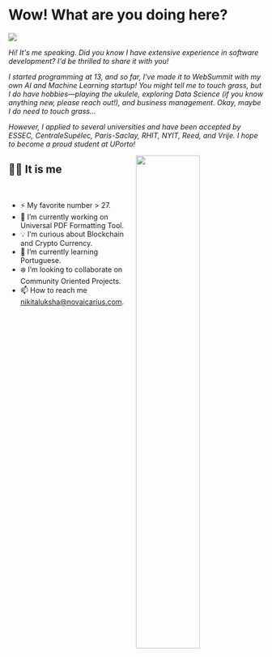# Wow! What are you doing here?

<img src="https://readme-typing-svg.herokuapp.com?font=Architects+Daughter&color=8D0000&size=25&center=false&lines=Ola!+its+WerterKrot;Main+Developer+at+novAIcarius...;Data+Science+Enthusiast...;Entrepreneur...;Just+Courius+Dude..."/>
 
<p><i>Hi! It's me speaking. Did you know I have extensive experience in software development? I'd be thrilled to share it with you!  

I started programming at 13, and so far, I've made it to WebSummit with my own AI and Machine Learning startup! You might tell me to touch grass, but I do have hobbies—playing the ukulele, exploring Data Science (if you know anything new, please reach out!), and business management. Okay, maybe I *do* need to touch grass...  

However, I applied to several universities and have been accepted by ESSEC, CentraleSupélec, Paris-Saclay, RHIT, NYIT, Reed, and Vrije. I hope to become a proud student at UPorto!  
</i></p>

<img src="https://media2.giphy.com/media/v1.Y2lkPTc5MGI3NjExeTU3Y2lza2E2cXYydzh6OTdibTE1cW4wemNiaG55NDN0Z2xjZXRocCZlcD12MV9pbnRlcm5hbF9naWZfYnlfaWQmY3Q9Zw/PkKzNQjwPy7GvxZbfe/giphy.gif" width="50%" align="right" />

## 🙋‍♂️ It is me

</br>

- ⚡ My favorite number > 27.
- 🔧 I’m currently working on Universal PDF Formatting Tool.
- 💡 I’m curious about Blockchain and Crypto Currency.
- 📖 I’m currently learning Portuguese.
- ❄️ I’m looking to collaborate on Community Oriented Projects.
- 📫 How to reach me nikitaluksha@novaicarius.com.



